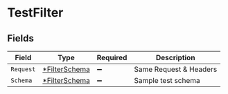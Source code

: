 # TestFilter


## Fields

| Field                              | Type                               | Required                           | Description                        |
| ---------------------------------- | ---------------------------------- | ---------------------------------- | ---------------------------------- |
| `Request`                          | [*FilterSchema](./filterschema.md) | :heavy_minus_sign:                 | Same Request & Headers             |
| `Schema`                           | [*FilterSchema](./filterschema.md) | :heavy_minus_sign:                 | Sample test schema                 |